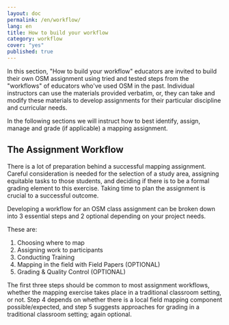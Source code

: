 ```yaml
---
layout: doc
permalink: /en/workflow/
lang: en
title: How to build your workflow
category: workflow
cover: "yes"
published: true
---
```


In this section, "How to build your workflow" educators are invited to build their own OSM assignment using tried and tested steps from the "workflows" of educators who've used OSM in the past.
Individual instructors can use the materials provided verbatim, or, they can take and modify these materials to develop assignments for their particular discipline and curricular needs.

In the following sections we will instruct how to best identify, assign, manage and grade (if applicable) a mapping assignment.


## The Assignment Workflow 
There is a lot of preparation behind a successful mapping assignment. Careful consideration is needed for the selection of a study area, assigning equitable tasks to those students, and deciding if there is to be a formal grading element to this exercise. 
Taking time to plan the assignment is crucial to a successful outcome. 

Developing a workflow for an OSM class assignment can be broken down into 3 essential steps and 2 optional depending on your project needs. 

These are:

1. Choosing where to map
2. Assigning work to participants
3. Conducting Training
4. Mapping in the field with Field Papers (OPTIONAL)
5. Grading & Quality Control (OPTIONAL)


The first three steps should be common to most assignment workflows, whether the mapping exercise takes place in a traditional classroom setting, or not. Step 4 depends on whether there is a local field mapping component possible/expected, and step 5 suggests approaches for grading in a traditional classroom setting; again optional. 

